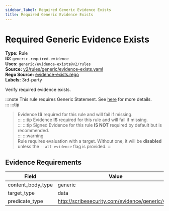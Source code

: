 ```yaml
---
sidebar_label: Required Generic Evidence Exists
title: Required Generic Evidence Exists
---  
```

# Required Generic Evidence Exists  
**Type:** Rule  
**ID:** `generic-required-evidence`  
**Uses:** `generic/evidence-exists@v2/rules`  
**Source:** [v2/rules/generic/evidence-exists.yaml](https://github.com/scribe-public/sample-policies/blob/main/v2/rules/generic/evidence-exists.yaml)  
**Rego Source:** [evidence-exists.rego](https://github.com/scribe-public/sample-policies/blob/main/v2/rules/generic/evidence-exists.rego)  
**Labels:** 3rd-party  

Verify required evidence exists.

:::note 
This rule requires Generic Statement. See [here](https://scribe-security.netlify.app/valint/generic) for more details.  
::: 
:::tip 
> Evidence **IS** required for this rule and will fail if missing.  
::: 
:::tip 
> Evidence **IS** required for this rule and will fail if missing.  
::: 
:::tip 
Signed Evidence for this rule **IS NOT** required by default but is recommended.  
::: 
:::warning  
Rule requires evaluation with a target. Without one, it will be **disabled** unless the `--all-evidence` flag is provided.
::: 

## Evidence Requirements  
| Field | Value |
|-------|-------|
| content_body_type | generic |
| target_type | data |
| predicate_type | http://scribesecurity.com/evidence/generic/v0.1 |

